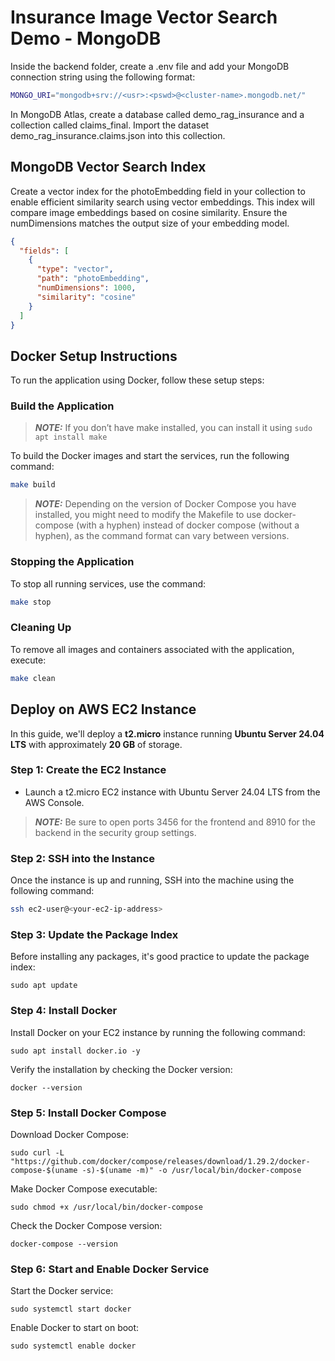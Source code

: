 # Insurance Image Vector Search Demo - MongoDB 

Inside the backend folder, create a .env file and add your MongoDB connection string using the following format:

```bash
MONGO_URI="mongodb+srv://<usr>:<pswd>@<cluster-name>.mongodb.net/"
```

In MongoDB Atlas, create a database called demo_rag_insurance and a collection called claims_final. Import the dataset demo_rag_insurance.claims.json into this collection.

## MongoDB Vector Search Index 

Create a vector index for the photoEmbedding field in your collection to enable efficient similarity search using vector embeddings. This index will compare image embeddings based on cosine similarity. Ensure the numDimensions matches the output size of your embedding model.

```json
{
  "fields": [
    {
      "type": "vector",
      "path": "photoEmbedding",
      "numDimensions": 1000,
      "similarity": "cosine"
    }
  ]
}
```

## Docker Setup Instructions

To run the application using Docker, follow these setup steps:

### Build the Application
> **_NOTE:_** If you don’t have make installed, you can install it using ```sudo apt install make```

To build the Docker images and start the services, run the following command:
```bash
make build
```

> **_NOTE:_** Depending on the version of Docker Compose you have installed, you might need to modify the Makefile to use docker-compose (with a hyphen) instead of docker compose (without a hyphen), as the command format can vary between versions.

### Stopping the Application

To stop all running services, use the command:
```bash
make stop
```

### Cleaning Up

To remove all images and containers associated with the application, execute:
```bash
make clean
```

## **Deploy on AWS EC2 Instance**

In this guide, we'll deploy a **t2.micro** instance running **Ubuntu Server 24.04 LTS** with approximately **20 GB** of storage.

### **Step 1: Create the EC2 Instance**
- Launch a t2.micro EC2 instance with Ubuntu Server 24.04 LTS from the AWS Console.

> **_NOTE:_** Be sure to open ports 3456 for the frontend and 8910 for the backend in the security group settings.

### **Step 2: SSH into the Instance**
Once the instance is up and running, SSH into the machine using the following command:

```bash
ssh ec2-user@<your-ec2-ip-address>
```

### **Step 3: Update the Package Index**
Before installing any packages, it's good practice to update the package index:

```
sudo apt update
```

### **Step 4: Install Docker**
Install Docker on your EC2 instance by running the following command:

```
sudo apt install docker.io -y
```

Verify the installation by checking the Docker version:
```
docker --version
```

### **Step 5: Install Docker Compose**
Download Docker Compose:
```
sudo curl -L "https://github.com/docker/compose/releases/download/1.29.2/docker-compose-$(uname -s)-$(uname -m)" -o /usr/local/bin/docker-compose
```

Make Docker Compose executable:
```
sudo chmod +x /usr/local/bin/docker-compose
```

Check the Docker Compose version:
```
docker-compose --version
```

### **Step 6: Start and Enable Docker Service**
Start the Docker service:
```
sudo systemctl start docker
```

Enable Docker to start on boot:
```
sudo systemctl enable docker
```
